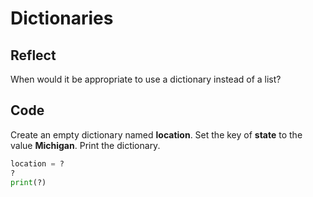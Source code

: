 # Dictionaries

## Reflect

When would it be appropriate to use a dictionary instead of a list?

## Code

Create an empty dictionary named **location**. Set the key of **state** to the value **Michigan**. Print the dictionary.

```python
location = ?
?
print(?)
```
